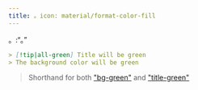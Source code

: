 ```yaml
---
title: 。icon: material/format-color-fill
---
```


。:“。”

```md
> [!tip|all-green] Title will be green
> The background color will be green
```
> Shorthand for both ["bg-green"](../bg-styling/page-7.md)
> and ["title-green"](../title-styling/page-7.md)

